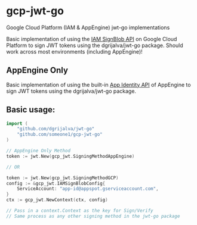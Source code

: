 # gcp-jwt-go
Google Cloud Platform (IAM & AppEngine) jwt-go implementations

Basic implementation of using the [IAM SignBlob API](https://cloud.google.com/iam/reference/rest/v1/projects.serviceAccounts/signBlob) on Google Cloud Platform to sign JWT tokens using the dgrijalva/jwt-go package. Should work across most environments (including AppEngine)!

## AppEngine Only
Basic implementation of using the built-in [App Identity API](https://cloud.google.com/appengine/docs/go/appidentity/) of AppEngine to sign JWT tokens using the dgrijalva/jwt-go package.

## Basic usage:

```go
import (
    "github.com/dgrijalva/jwt-go"
    "github.com/someone1/gcp-jwt-go"
)

// AppEngine Only Method
token := jwt.New(gcp_jwt.SigningMethodAppEngine)

// OR

token := jwt.New(gcp_jwt.SigningMethodGCP)
config := &gcp_jwt.IAMSignBlobConfig{
    ServiceAccount: "app-id@appspot.gserviceaccount.com",
}
ctx := gcp_jwt.NewContext(ctx, config)

// Pass in a context.Context as the key for Sign/Verify
// Same process as any other signing method in the jwt-go package


```
